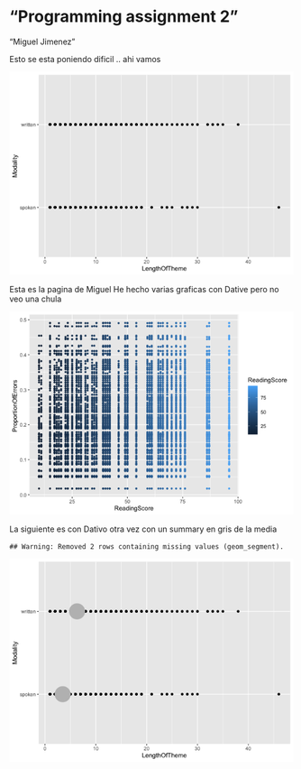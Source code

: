 “Programming assignment 2”
================
“Miguel Jimenez”

Esto se esta poniendo dificil .. ahi vamos

![](README_files/figure-gfm/unnamed-chunk-1-1.png)<!-- -->

Esta es la pagina de Miguel He hecho varias graficas con Dative pero no
veo una chula

![](README_files/figure-gfm/unnamed-chunk-2-1.png)<!-- -->

La siguiente es con Dativo otra vez con un summary en gris de la media

    ## Warning: Removed 2 rows containing missing values (geom_segment).

![](README_files/figure-gfm/unnamed-chunk-3-1.png)<!-- -->
